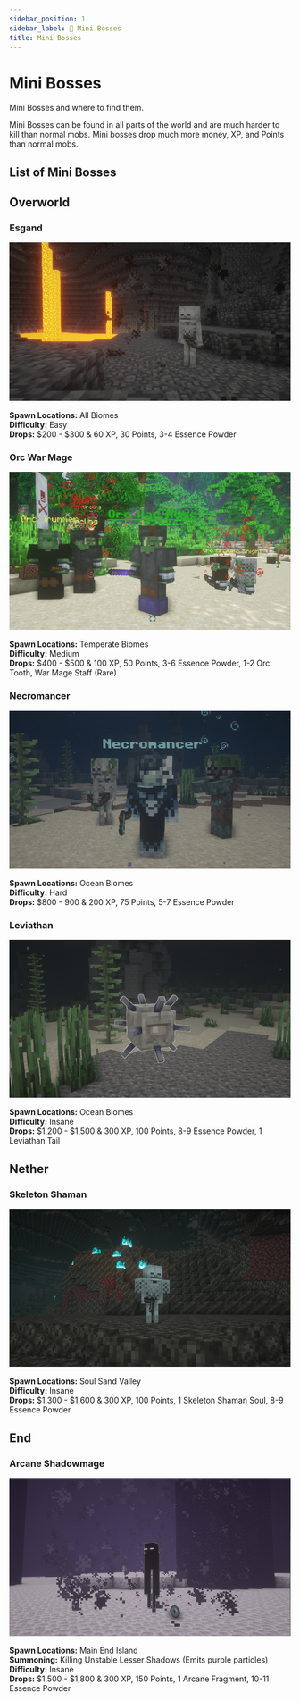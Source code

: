```yaml
---
sidebar_position: 1
sidebar_label: 🧟 Mini Bosses
title: Mini Bosses
---
```


# Mini Bosses
Mini Bosses and where to find them.

Mini Bosses can be found in all parts of the world and are much harder to kill than normal mobs. Mini bosses drop much more money, XP, and Points than normal mobs.

## List of Mini Bosses
## Overworld
### Esgand

![Esgand](./img/esgand.png)

**Spawn Locations:** All Biomes <br />
**Difficulty:** Easy <br />
**Drops:** $200 - $300 & 60 XP, 30 Points, 3-4 Essence Powder <br />

### Orc War Mage

![Orc War Mage](./img/orcwarmage.png)

**Spawn Locations:** Temperate Biomes <br />
**Difficulty:** Medium <br />
**Drops:** $400 - $500 & 100 XP, 50 Points, 3-6 Essence Powder, 1-2 Orc Tooth, War Mage Staff (Rare) <br />

### Necromancer

![Necromancer](./img/necromancer.png)

**Spawn Locations:** Ocean Biomes <br />
**Difficulty:** Hard <br />
**Drops:** $800 - 900 & 200 XP, 75 Points, 5-7 Essence Powder <br />

### Leviathan

![Leviathan](./img/leviathan.png)

**Spawn Locations:** Ocean Biomes <br />
**Difficulty:** Insane <br />
**Drops:** $1,200 - $1,500 & 300 XP, 100 Points, 8-9 Essence Powder, 1 Leviathan Tail <br />

## Nether
### Skeleton Shaman

![Skeleton Shaman](./img/skeletonshaman.png)

**Spawn Locations:** Soul Sand Valley <br />
**Difficulty:** Insane <br />
**Drops:** $1,300 - $1,600 & 300 XP, 100 Points, 1 Skeleton Shaman Soul, 8-9 Essence Powder <br />

## End
### Arcane Shadowmage

![Arcane Shadowmage](./img/arcaneshadowmage.png)

**Spawn Locations:** Main End Island <br />
**Summoning:** Killing Unstable Lesser Shadows (Emits purple particles) <br />
**Difficulty:** Insane <br />
**Drops:** $1,500 - $1,800 & 300 XP, 150 Points, 1 Arcane Fragment, 10-11 Essence Powder <br />